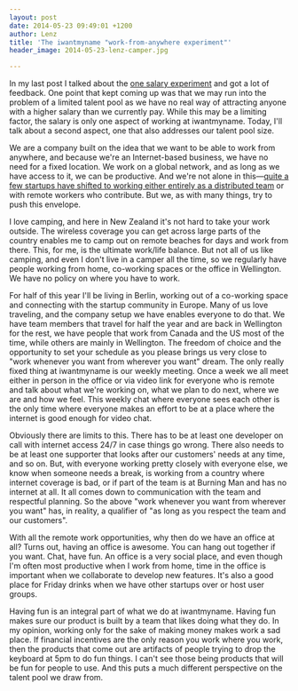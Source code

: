 ```yaml
---
layout: post
date: 2014-05-23 09:49:01 +1200
author: Lenz
title: 'The iwantmyname "work-from-anywhere experiment"'
header_image: 2014-05-23-lenz-camper.jpg

---
```


<!-- excerpt -->

In my last post I talked about the [one salary experiment](http://blog.iwantmyname.com/2014/05/culture-at-iwmn-part-one.html) and got a lot of feedback. One point that kept coming up was that we may run into the problem of a limited talent pool as we have no real way of attracting anyone with a higher salary than we currently pay. While this may be a limiting factor, the salary is only one aspect of working at iwantmyname. Today, I'll talk about a second aspect, one that also addresses our talent pool size.

We are a company built on the idea that we want to be able to work from anywhere, and because we're an Internet-based business, we have no need for a fixed location. We work on a global network, and as long as we have access to it, we can be productive. And we're not alone in this—[quite a few startups have shifted to working either entirely as a distributed team](http://www.groovehq.com/blog/being-a-remote-team) or with remote workers who contribute. But we, as with many things, try to push this envelope.

<!-- /excerpt -->

I love camping, and here in New Zealand it's not hard to take your work outside. The wireless coverage you can get across large parts of the country enables me to camp out on remote beaches for days and work from there. This, for me, is the ultimate work/life balance. But not all of us like camping, and even I don't live in a camper all the time, so we regularly have people working from home, co-working spaces or the office in Wellington. We have no policy on where you have to work.

For half of this year I'll be living in Berlin, working out of a co-working space and connecting with the startup community in Europe. Many of us love traveling, and the company setup we have enables everyone to do that. We have team members that travel for half the year and are back in Wellington for the rest, we have people that work from Canada and the US most of the time, while others are mainly in Wellington. The freedom of choice and the opportunity to set your schedule as you please brings us very close to "work whenever you want from wherever you want" dream. The only really fixed thing at iwantmyname is our weekly meeting. Once a week we all meet either in person in the office or via video link for everyone who is remote and talk about what we're working on, what we plan to do next, where we are and how we feel. This weekly chat where everyone sees each other is the only time where everyone makes an effort to be at a place where the internet is good enough for video chat.

Obviously there are limits to this. There has to be at least one developer on call with internet access 24/7 in case things go wrong. There also needs to be at least one supporter that looks after our customers' needs at any time, and so on. But, with everyone working pretty closely with everyone else, we know when someone needs a break, is working from a country where internet coverage is bad, or if part of the team is at Burning Man and has no internet at all. It all comes down to communication with the team and respectful planning. So the above "work whenever you want from wherever you want" has, in reality, a qualifier of "as long as you respect the team and our customers".

With all the remote work opportunities, why then do we have an office at all? Turns out, having an office is awesome. You can hang out together if you want. Chat, have fun. An office is a very social place, and even though I'm often most productive when I work from home, time in the office is important when we collaborate to develop new features. It's also a good place for Friday drinks when we have other startups over or host user groups. 

Having fun is an integral part of what we do at iwantmyname. Having fun makes sure our product is built by a team that likes doing what they do. In my opinion, working only for the sake of making money makes work a sad place. If financial incentives are the only reason you work where you work, then the products that come out are artifacts of people trying to drop the keyboard at 5pm to do fun things. I can't see those being products that will be fun for people to use. And this puts a much different perspective on the talent pool we draw from.
